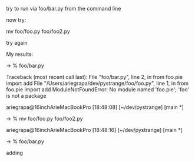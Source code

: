 try to run via foo/bar.py from the command line

now try:

mv foo/foo.py foo/foo2.py

try again


My results:

-> % foo/bar.py


Traceback (most recent call last):
  File "foo/bar.py", line 2, in <module>
    from foo.pie import add
  File "/Users/ariegrapa/dev/pystrange/foo/foo.py", line 1, in <module>
    from foo.pie import add
ModuleNotFoundError: No module named 'foo.pie'; 'foo' is not a package


ariegrapa@16inchArieMacBookPro [18:48:08] [~/dev/pystrange] [main *]


-> % mv foo/foo.py foo/foo2.py


ariegrapa@16inchArieMacBookPro [18:48:16] [~/dev/pystrange] [main *]


-> % foo/bar.py


adding

